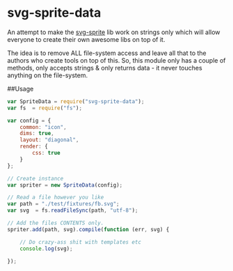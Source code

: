 svg-sprite-data
=

An attempt to make the [svg-sprite](https://github.com/jkphl/svg-sprite) lib work on strings only which 
will allow everyone to create their own awesome libs on top of it.

The idea is to remove ALL file-system access and leave all that to the authors who create tools on top of this. So, this
module only has a couple of methods, only accepts strings & only returns data - it never touches anything on the file-system.

##Usage

```js
var SpriteData = require("svg-sprite-data");
var fs  = require("fs");

var config = {
    common: "icon",
    dims: true,
    layout: "diagonal",
    render: {
        css: true
    }
};

// Create instance
var spriter = new SpriteData(config);

// Read a file however you like
var path = "./test/fixtures/fb.svg";
var svg  = fs.readFileSync(path, "utf-8");

// Add the files CONTENTS only.
spriter.add(path, svg).compile(function (err, svg) {

    // Do crazy-ass shit with templates etc
    console.log(svg);

});
```


